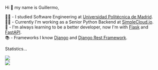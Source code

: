 Hi 👋 my name is Guillermo,

👨‍🎓 - I studied Software Engineering at [Universidad Politécnica de Madrid](https://www.etsisi.upm.es/).  
👨‍💻 - Currently I'm working as a Senior Python Backend at [SimpleCloud.io](https://www.simplecloud.io/en/).  
📖 - I'm always learning to be a better developer, now I'm with [Flask](https://flask.palletsprojects.com/en/2.0.x/) and [FastAPI](https://fastapi.tiangolo.com/).  
📚 - Frameworks I know [Django](https://www.djangoproject.com/) and [Django Rest Framework](https://www.django-rest-framework.org/).  

<!---
Statistics powered by: https://github.com/anuraghazra/github-readme-stats
--->
Statistics...
<div>
    <a href="https://github.com/anuraghazra/github-readme-stats"></a>
    <img src="https://github-readme-stats.vercel.app/api?username=ggilperez&count_private=true&theme=nightowl&show_icons=true&include_all_commits=true">
</div> 
<div>
    <a href="https://github.com/anuraghazra/github-readme-stats"></a>
    <img src="https://github-readme-stats.vercel.app/api/top-langs?username=ggilperez&exclude_repo=GuillermoGA.github.io&layout=compact&theme=nightowl">
</div> 
